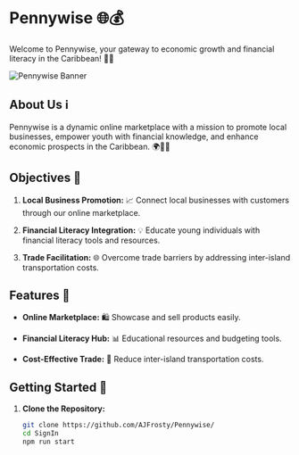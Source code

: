 # Pennywise 🌐💰

Welcome to Pennywise, your gateway to economic growth and financial literacy in the Caribbean! 🚀🌴

![Pennywise Banner](https://media.discordapp.net/attachments/807743928316067862/1185977452862902342/pennywise.png?ex=65919293&is=657f1d93&hm=662904ac07fc339196dcd6ece531465fc25b9b947284bbec93c272ac8f961b5c&=&format=webp&quality=lossless&width=1325&height=662)

## About Us ℹ️

Pennywise is a dynamic online marketplace with a mission to promote local businesses, empower youth with financial knowledge, and enhance economic prospects in the Caribbean. 🌍🌱💡

## Objectives 🎯

1. **Local Business Promotion:** 📈 Connect local businesses with customers through our online marketplace.

2. **Financial Literacy Integration:** 💡 Educate young individuals with financial literacy tools and resources.

3. **Trade Facilitation:** 🌐 Overcome trade barriers by addressing inter-island transportation costs.

## Features 🚀

- **Online Marketplace:** 🛍️ Showcase and sell products easily.
  
- **Financial Literacy Hub:** 📊 Educational resources and budgeting tools.
  
- **Cost-Effective Trade:** 💸 Reduce inter-island transportation costs.

## Getting Started 🚀

1. **Clone the Repository:**
   ```bash
   git clone https://github.com/AJFrosty/Pennywise/
   cd SignIn
   npm run start
